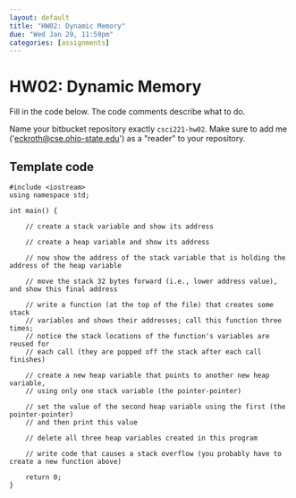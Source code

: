```yaml
---
layout: default
title: "HW02: Dynamic Memory"
due: "Wed Jan 29, 11:59pm"
categories: [assignments]
---
```


# HW02: Dynamic Memory

Fill in the code below. The code comments describe what to do.

Name your bitbucket repository exactly `csci221-hw02`. Make sure to add me ('eckroth@cse.ohio-state.edu') as a "reader" to your repository.

## Template code

```
#include <iostream>
using namespace std;

int main() {

    // create a stack variable and show its address

    // create a heap variable and show its address

    // now show the address of the stack variable that is holding the address of the heap variable

    // move the stack 32 bytes forward (i.e., lower address value), and show this final address

    // write a function (at the top of the file) that creates some stack
    // variables and shows their addresses; call this function three times;
    // notice the stack locations of the function's variables are reused for
    // each call (they are popped off the stack after each call finishes)

    // create a new heap variable that points to another new heap variable,
    // using only one stack variable (the pointer-pointer)

    // set the value of the second heap variable using the first (the pointer-pointer)
    // and then print this value
    
    // delete all three heap variables created in this program

    // write code that causes a stack overflow (you probably have to create a new function above)

    return 0;
}
```

